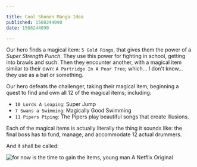 ```yaml
---

title: Cool Shonen Manga Idea
published: 1508244090
date: 1508244090

---
```


Our hero finds a magical item: `5 Gold Rings`, that gives them the power of a _Super Strength Punch_. They use this power for fighting in school, getting into brawls and such. Then they encounter another, with a magical item similar to their own: `A Partridge In A Pear Tree`; which... I don't know... they use as a bat or something.

Our hero defeats the challenger, taking their magical item, beginning a quest to find and own all 12 of the magical items; including:

+ `10 Lords A Leaping`: Super Jump
+ `7 Swans a Swimming`: Magically Good Swimming
+ `11 Pipers Piping`: The Pipers play beautiful songs that create Illusions.

Each of the magical items is actually literally the thing it sounds like: the final boss has to fund, manage, and accommodate 12 actual drummers.

And it shall be called:

![for now is the time to gain the items, young man](http://res.cloudinary.com/codogo/image/upload/c_fill,dpr_auto,f_auto,g_auto,q_auto,w_1000/v1507032969/gifts_no_christmas_avml1e) 
A Netflix Original
